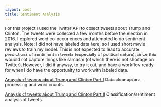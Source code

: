 ```yaml
---
layout: post
title: Sentiment Analysis
--- 
```


For this project I used the Twitter API to collect tweets about Trump and Clinton. The tweets were collected a few months before the election in 2016. I explored word co-occurrences and attempted to do sentiment analysis. Note: I did not have labeled data here, so I used short movie reviews to train my model. This is not expected to lead to accurate predictions of sentiment in tweets (especially of political nature), since this wouold not capture things like sarcasm (of which there is not shortage on Twitter). However, I did it anyway, to try it out, and have a workflow ready for when I do have the opportunity to work with labeled data.

[Anaysis of tweets about Trump and Clinton Part I](https://github.com/JoomiK/Trump_Clinton_Tweets/blob/master/Trump_Clinton_tweets.ipynb)
Data cleanup/pre-processing and word counts.

[Anaysis of tweets about Trump and Clinton Part II](https://github.com/JoomiK/Trump_Clinton_Tweets/blob/master/Trump_Clinton_Tweets_2.ipynb)
Classification/sentiment analysis of tweets.


